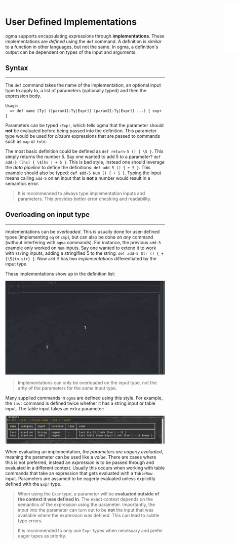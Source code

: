 <iframe src="../.ibox.html?raw=true" style="border:none; position:fixed; width:40px; right:0; z-index=999;"></iframe>

# User Defined Implementations

ogma supports encapsulating expressions through **implementations**. These implementations are
_defined_ using the `def` command. A definition is _similar_ to a function in other languages, but
not the same. In ogma, a definition's output can be dependent on types of the input and arguments.

## Syntax
---
The `def` command takes the name of the implementation, an optional
input type to apply to, a list of parameters (optionally typed) and then the expression body.
```plaintext
Usage:
  => def name [Ty] ([param1[:Ty|Expr]] [param2[:Ty|Expr]] ...) { expr }
```

Parameters can be typed `:Expr`, which tells ogma that the parameter should **not** be evaluated
before being passed into the definition. This parameter type would be used for _closure_
expressions that are passed to commands such as `map` or `fold`.

The most basic definition could be defined as `def return-5 () { \5 }`. This simply returns the
number 5. Say one wanted to add 5 to a parameter? `def add-5 (lhs) { \$lhs | + 5 }`. This is bad
style, instead one should leverage the _data pipeline_ to define the definitions: `def add-5 () { +
5 }`. This example should also be typed: `def add-5 Num () { + 5 }`. Typing the input means calling
`add-5` on an input that is **not** a number would result in a semantics error.

> It is recommended to always type implementation inputs and parameters. This provides better error
> checking and readability.

## Overloading on input type
---
Implementations can be _overloaded_. This is usually done for user-defined types (implementing
`eq` or `cmp`), but can also be done on _any_ command (without interfering with `ogma` commands).
For instance, the previous `add-5` example only worked on `Num` inputs. Say one wanted to extend it
to work with `Str`ing inputs, adding a stringified 5 to the string: `def add-5 Str () { + {\5|to-str} }`.
Now `add-5` has two _implementations_ differentiated by the input type.

These implementations show up in the definition list:

![](../assets/usr-def.impls.gif?raw=true)

> Implementations can only be overloaded on the input type, not the arity of the parameters for the
> _same_ input type.


Many supplied commands in `ogma` are defined using this style. For example, the `last` command is
defined twice whether it has a string input or table input. The table input takes an extra
parameter:

![](../assets/usr-def.impls2.png?raw=true)

When evaluating an implementation, _the parameters are eagerly evaluated_, meaning the parameter
can be used like a _value_. There are cases where this is not preferred, instead an _expression_ is
to be passed through and evaluated in a different context. Usually this occurs when working with
table commands that take an expression that gets evaluated with a `TableRow` input. Parameters are
assumed to be eagerly evaluated unless explicitly defined with the `Expr` type.

> When using the `Expr` type, a parameter will be **evaluated outside of the context it was defined
> in**. The exact context depends on the semantics of the expression using the parameter.
> Importantly, the _input_ into the parameter can turn out to be **not** the input that was
> available where the expression was defined. This can lead to subtle type errors.
>
> It is recommended to only use `Expr` types when necessary and prefer eager types as priority.

